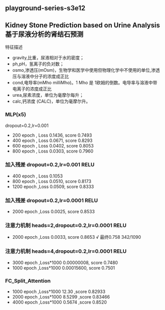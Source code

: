 ## playground-series-s3e12
## Kidney Stone Prediction based on Urine Analysis基于尿液分析的肾结石预测
特征描述
* gravity,比重，尿液相对于水的密度；
* ph,pH，氢离子的负对数；
* osmo,渗透压(mOsm)，生物学和医学中使用但物理化学中不使用的单位,渗透压与溶液中分子的浓度成正比
* cond,电导率(mMho milliMho)。1 Mho 是 1欧姆的倒数。电导率与溶液中带电离子的浓度成正比
* urea,尿素浓度，单位为毫摩尔每升；
* calc,钙浓度 (CALC)，单位为毫摩尔升。


### MLP(x5)
dropout=0.2,lr=0.001
* 200 epoch , Loss 0.1436, score 0.7493
* 400 epoch , Loss 0.0671, score 0.8293
* 600 epoch , Loss 0.0402, score 0.8053
* 800 epoch , Loss 0.0303, score 0.7960
### 加入残差 dropout=0.2,lr=0.001 RELU
* 400 epoch , Loss 0.1053
* 800 epoch , Loss 0.0510, score 0.8173
* 1200 epoch ,Loss 0.0509, score 0.8333
### 加入残差 dropout=0.2,lr=0.0001 RELU
* 2000 epoch ,Loss 0.0025, score 0.8533
### 注意力机制 heads=2,dropout=0.2,lr=0.0001 RELU
* 2000 epoch ,Loss 0.0033, score 0.8653 √ 最终0.758 342/1090
### 注意力机制 heads=4,dropout=0.2,lr=0.0001 RELU
* 3000 epoch ,Loss*1000 0.00000008, score 0.7480
* 1000 epoch ,Loss*1000 0.00015600, score 0.7501
### FC_Split_Attention
* 1000 epoch ,Loss*1000 12.30 ,score 0.82933
* 2000 epoch ,Loss*1000 8.5299 ,score 0.83466
* 4000 epoch ,Loss*1000  0.5674 ,score 0.8520
